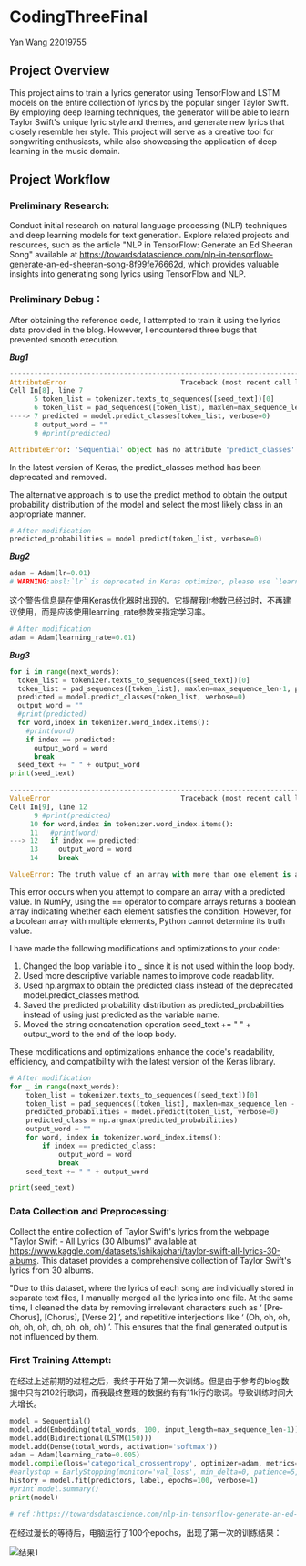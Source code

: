# CodingThreeFinal

Yan Wang 22019755

## Project Overview

This project aims to train a lyrics generator using TensorFlow and LSTM models on the entire collection of lyrics by the popular singer Taylor Swift. By employing deep learning techniques, the generator will be able to learn Taylor Swift's unique lyric style and themes, and generate new lyrics that closely resemble her style. This project will serve as a creative tool for songwriting enthusiasts, while also showcasing the application of deep learning in the music domain.

## Project Workflow

### Preliminary Research: 

Conduct initial research on natural language processing (NLP) techniques and deep learning models for text generation. Explore related projects and resources, such as the article "NLP in TensorFlow: Generate an Ed Sheeran Song" available at https://towardsdatascience.com/nlp-in-tensorflow-generate-an-ed-sheeran-song-8f99fe76662d, which provides valuable insights into generating song lyrics using TensorFlow and NLP.

### Preliminary Debug：

After obtaining the reference code, I attempted to train it using the lyrics data provided in the blog. However, I encountered three bugs that prevented smooth execution.

***Bug1***
```python
---------------------------------------------------------------------------
AttributeError                            Traceback (most recent call last)
Cell In[8], line 7
      5 token_list = tokenizer.texts_to_sequences([seed_text])[0]
      6 token_list = pad_sequences([token_list], maxlen=max_sequence_len-1, padding='pre')
----> 7 predicted = model.predict_classes(token_list, verbose=0)
      8 output_word = ""
      9 #print(predicted)

AttributeError: 'Sequential' object has no attribute 'predict_classes'
```
In the latest version of Keras, the predict_classes method has been deprecated and removed.

The alternative approach is to use the predict method to obtain the output probability distribution of the model and select the most likely class in an appropriate manner.

```python
# After modification
predicted_probabilities = model.predict(token_list, verbose=0)
```
***Bug2***

```python
adam = Adam(lr=0.01)
# WARNING:absl:`lr` is deprecated in Keras optimizer, please use `learning_rate` or use the legacy optimizer, e.g.,tf.keras.optimizers.legacy.Adam.
```
这个警告信息是在使用Keras优化器时出现的。它提醒我lr参数已经过时，不再建议使用，而是应该使用learning_rate参数来指定学习率。

```python
# After modification
adam = Adam(learning_rate=0.01)
```

***Bug3***

```python
for i in range(next_words):
  token_list = tokenizer.texts_to_sequences([seed_text])[0]
  token_list = pad_sequences([token_list], maxlen=max_sequence_len-1, padding='pre')
  predicted = model.predict_classes(token_list, verbose=0)
  output_word = ""
  #print(predicted)
  for word,index in tokenizer.word_index.items():
    #print(word)
    if index == predicted:
      output_word = word
      break
  seed_text += " " + output_word
print(seed_text)
```
```python
---------------------------------------------------------------------------
ValueError                                Traceback (most recent call last)
Cell In[9], line 12
      9 #print(predicted)
     10 for word,index in tokenizer.word_index.items():
     11   #print(word)
---> 12   if index == predicted:
     13     output_word = word
     14     break

ValueError: The truth value of an array with more than one element is ambiguous. Use a.any() or a.all()
```
This error occurs when you attempt to compare an array with a predicted value. In NumPy, using the == operator to compare arrays returns a boolean array indicating whether each element satisfies the condition. However, for a boolean array with multiple elements, Python cannot determine its truth value.

I have made the following modifications and optimizations to your code:

1. Changed the loop variable i to _ since it is not used within the loop body.
2. Used more descriptive variable names to improve code readability.
3. Used np.argmax to obtain the predicted class instead of the deprecated model.predict_classes method.
4. Saved the predicted probability distribution as predicted_probabilities instead of using just predicted as the variable name.
5. Moved the string concatenation operation seed_text += " " + output_word to the end of the loop body.
   
These modifications and optimizations enhance the code's readability, efficiency, and compatibility with the latest version of the Keras library.

```python
# After modification
for _ in range(next_words):
    token_list = tokenizer.texts_to_sequences([seed_text])[0]
    token_list = pad_sequences([token_list], maxlen=max_sequence_len - 1, padding='pre')
    predicted_probabilities = model.predict(token_list, verbose=0)
    predicted_class = np.argmax(predicted_probabilities)
    output_word = ""
    for word, index in tokenizer.word_index.items():
        if index == predicted_class:
            output_word = word
            break
    seed_text += " " + output_word

print(seed_text)
```

### Data Collection and Preprocessing: 

Collect the entire collection of Taylor Swift's lyrics from the webpage "Taylor Swift - All Lyrics (30 Albums)" available at https://www.kaggle.com/datasets/ishikajohari/taylor-swift-all-lyrics-30-albums. This dataset provides a comprehensive collection of Taylor Swift's lyrics from 30 albums. 

"Due to this dataset, where the lyrics of each song are individually stored in separate text files, I manually merged all the lyrics into one file. At the same time, I cleaned the data by removing irrelevant characters such as ‘ [Pre-Chorus], [Chorus], [Verse 2] ’, and repetitive interjections like ‘ (Oh, oh, oh, oh, oh, oh, oh, oh, oh, oh) ’. This ensures that the final generated output is not influenced by them.

### First Training Attempt: 

在经过上述前期的过程之后，我终于开始了第一次训练。但是由于参考的blog数据中只有2102行歌词，而我最终整理的数据约有有11k行的歌词。导致训练时间大大增长。

```python
model = Sequential()
model.add(Embedding(total_words, 100, input_length=max_sequence_len-1))
model.add(Bidirectional(LSTM(150)))
model.add(Dense(total_words, activation='softmax'))
adam = Adam(learning_rate=0.005)
model.compile(loss='categorical_crossentropy', optimizer=adam, metrics=['accuracy'])
#earlystop = EarlyStopping(monitor='val_loss', min_delta=0, patience=5, verbose=0, mode='auto')
history = model.fit(predictors, label, epochs=100, verbose=1)
#print model.summary()
print(model)

# ref：https://towardsdatascience.com/nlp-in-tensorflow-generate-an-ed-sheeran-song-8f99fe76662d
```


在经过漫长的等待后，电脑运行了100个epochs，出现了第一次的训练结果：

![结果1](https://github.com/tomoko-tiba/CodingThreeFinal/assets/41440180/1a608eb9-2e19-4b83-b00b-35f16383ed98)


 
